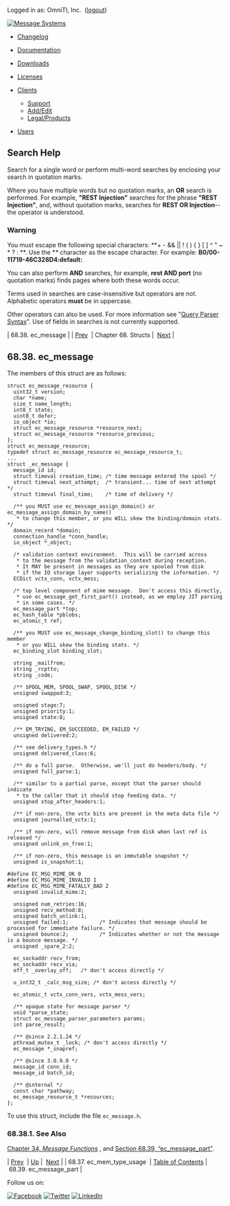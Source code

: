 Logged in as: OmniTI, Inc.  ([logout](https://support.messagesystems.com/logout.php))

[![Message Systems](https://support.messagesystems.com/images/ms-white205.png)](https://support.messagesystems.com/start.php) 

*   [Changelog](https://support.messagesystems.com/start.php?show=changelog)
*   [Documentation](https://support.messagesystems.com/docs/)
*   [Downloads](https://support.messagesystems.com/start.php)

*   [Licenses](https://support.messagesystems.com/license_summary.php)
*   <a href="">Clients</a>
    *   [Support](https://support.messagesystems.com/cs.php)
    *   [Add/Edit](https://support.messagesystems.com/edit_client.php)
    *   [Legal/Products](https://support.messagesystems.com/edit_products.php)
*   [Users](https://support.messagesystems.com/edit_customer.php)

## Search Help

Search for a single word or perform multi-word searches by enclosing your search in quotation marks.

Where you have multiple words but no quotation marks, an **OR** search is performed. For example, **"REST Injection"** searches for the phrase **"REST Injection"**, and, without quotation marks, searches for **REST OR Injection**--the operator is understood.

### Warning

You must escape the following special characters: **+ - && || ! ( ) { } [ ] ^ " ~ * ? : \**. Use the **\** character as the escape character. For example: **B0/00-11719-46C328D4\:default\:**

You can also perform **AND** searches, for example, **rest AND port** (no quotation marks) finds pages where both these words occur.

Terms used in searches are case-insensitive but operators are not. Alphabetic operators **must** be in uppercase.

Other operators can also be used. For more information see "[Query Parser Syntax](https://lucene.apache.org/core/old_versioned_docs/versions/3_0_0/queryparsersyntax.html)". Use of fields in searches is not currently supported.

| 68.38. ec_message |
| [Prev](structs.ec_mem_type_usage.php)  | Chapter 68. Structs |  [Next](structs.ec_message_part.php) |

## 68.38. ec_message

The members of this struct are as follows:

```
struct ec_message_resource {
  uint32_t version;
  char *name;
  size_t name_length;
  int8_t state;
  uint8_t defer;
  io_object *io;
  struct ec_message_resource *resource_next;
  struct ec_message_resource *resource_previous;
};
struct ec_message_resource;
typedef struct ec_message_resource ec_message_resource_t;
...
struct _ec_message {
  message_id id;
  struct timeval creation_time; /* time message entered the spool */
  struct timeval next_attempt;  /* transient... time of next attempt */
  struct timeval final_time;    /* time of delivery */

  /** you MUST use ec_message_assign_domain() or ec_message_assign_domain_by_name()
   * to change this member, or you WILL skew the binding/domain stats. */
  domain_record *domain;
  connection_handle *conn_handle;
  io_object *_object;

  /* validation context environment.  This will be carried across
   * to the message from the validation_context during reception.
   * It MAY be present in messages as they are spooled from disk
   * if the IO storage layer supports serializing the information. */
  ECDict vctx_conn, vctx_mess;

  /* top level component of mime message.  Don't access this directly,
   * use ec_message_get_first_part() instead, as we employ JIT parsing
   * in some cases. */
  ec_message_part *top;
  ec_hash_table *pblobs;
  ec_atomic_t ref;

  /** you MUST use ec_message_change_binding_slot() to change this member
   * or you WILL skew the binding stats. */
  ec_binding_slot binding_slot;

  string _mailfrom;
  string _rcptto;
  string _code;

  /** SPOOL_MEM, SPOOL_SWAP, SPOOL_DISK */
  unsigned swapped:3;

  unsigned stage:7;
  unsigned priority:1;
  unsigned state:8;

  /** EM_TRYING, EM_SUCCEEDED, EM_FAILED */
  unsigned delivered:2;

  /** see delivery_types.h */
  unsigned delivered_class:6;

  /** do a full parse.  Otherwise, we'll just do headers/body. */
  unsigned full_parse:1;

  /** similar to a partial parse, except that the parser should indicate
   * to the caller that it should stop feeding data. */
  unsigned stop_after_headers:1;

  /** if non-zero, the vctx bits are present in the meta data file */
  unsigned journalled_vctx:1;

  /** if non-zero, will remove message from disk when last ref is released */
  unsigned unlink_on_free:1;

  /** if non-zero, this message is an immutable snapshot */
  unsigned is_snapshot:1;

#define EC_MSG_MIME_OK 0
#define EC_MSG_MIME_INVALID 1
#define EC_MSG_MIME_FATALLY_BAD 2
  unsigned invalid_mime:2;

  unsigned num_retries:16;
  unsigned recv_method:8;
  unsigned batch_unlink:1;
  unsigned failed:1;          /* Indicates that message should be processed for immediate failure. */
  unsigned bounce:2;          /* Indicates whether or not the message is a bounce message. */
  unsigned _spare_2:2;

  ec_sockaddr recv_from;
  ec_sockaddr recv_via;
  off_t _overlay_off;   /* don't access directly */

  u_int32_t _calc_msg_size; /* don't access directly */

  ec_atomic_t vctx_conn_vers, vctx_mess_vers;

  /** opaque state for message parser */
  void *parse_state;
  struct ec_message_parser_parameters params;
  int parse_result;

  /** @since 2.2.1.24 */
  pthread_mutex_t _lock; /* don't access directly */
  ec_message *_snapref;

  /** @since 3.0.9.0 */
  message_id conn_id;
  message_id batch_id;

  /** @internal */
  const char *pathway;
  ec_message_resource_t *resources;
};
```

To use this struct, include the file `ec_message.h`.

### 68.38.1. See Also

[Chapter 34, *Message Functions*](ec_message.php "Chapter 34. Message Functions") , and [Section 68.39, “ec_message_part”](structs.ec_message_part.php "68.39. ec_message_part").

| [Prev](structs.ec_mem_type_usage.php)  | [Up](structs.php) |  [Next](structs.ec_message_part.php) |
| 68.37. ec_mem_type_usage  | [Table of Contents](index.php) |  68.39. ec_message_part |

Follow us on:

[![Facebook](https://support.messagesystems.com/images/icon-facebook.png)](http://www.facebook.com/messagesystems) [![Twitter](https://support.messagesystems.com/images/icon-twitter.png)](http://twitter.com/#!/MessageSystems) [![LinkedIn](https://support.messagesystems.com/images/icon-linkedin.png)](http://www.linkedin.com/company/message-systems)